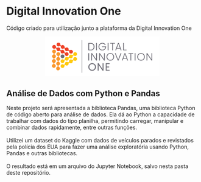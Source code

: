 # Digital Innovation One

Código criado para utilização junto a plataforma da Digital Innovation One

<p align="center"><img src="./DIO.png" width="300"></p>

## Análise de Dados com Python e Pandas

Neste projeto será apresentada a biblioteca Pandas, uma biblioteca Python de código aberto para análise de dados. Ela dá ao Python a capacidade de trabalhar com dados do tipo planilha, permitindo carregar, manipular e combinar dados rapidamente, entre outras funções.
<br><br>
Utilizei um dataset do Kaggle com dados de veículos parados e revistados pela polícia dos EUA para fazer uma análise exploratória usando Python, Pandas e outras bibliotecas.
<br><br>
O resultado está em um arquivo do Jupyter Notebook, salvo nesta pasta deste repositório.


